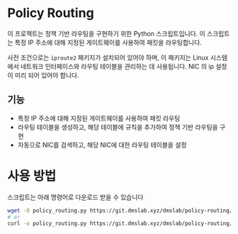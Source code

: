 # Policy Routing

이 프로젝트는 정책 기반 라우팅을 구현하기 위한 Python 스크립트입니다. 이 스크립트는 특정 IP 주소에 대해 지정된 게이트웨이를 사용하여 패킷을 라우팅합니다.

사전 조건으로는 `iproute2` 패키지가 설치되어 있어야 하며, 이 패키지는 Linux 시스템에서 네트워크 인터페이스와 라우팅 테이블을 관리하는 데 사용됩니다.
NIC 의 ip 설정이 미리 되어 있어야 합니다.

## 기능

- 특정 IP 주소에 대해 지정된 게이트웨이를 사용하여 패킷 라우팅
- 라우팅 테이블을 생성하고, 해당 테이블에 규칙을 추가하여 정책 기반 라우팅을 구현
- 자동으로 NIC를 검색하고, 해당 NIC에 대한 라우팅 테이블을 설정

# 사용 방법

스크립트는 아래 명령어로 다운로드 받을 수 있습니다

```bash
wget -O policy_routing.py https://git.dmslab.xyz/dmslab/policy-routing/-/raw/main/policy_routing.py
# or
curl -o policy_routing.py https://git.dmslab.xyz/dmslab/policy-routing/-/raw/main/policy_routing.py
```
